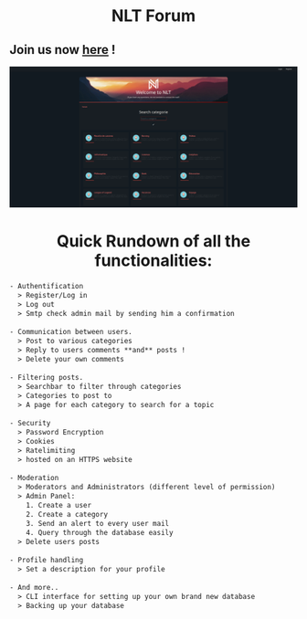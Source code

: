 <h1 align="center">NLT Forum</h1>

 ## Join us now **[here](https://github.com/Luxchar?tab=repositories)** !
 
![Image](./For_readme/Home_page.PNG)

<h1 align="center">Quick Rundown of all the functionalities:</h1>

    - Authentification
      > Register/Log in
      > Log out
      > Smtp check admin mail by sending him a confirmation

    - Communication between users.
      > Post to various categories
      > Reply to users comments **and** posts !
      > Delete your own comments
      
    - Filtering posts.
      > Searchbar to filter through categories
      > Categories to post to
      > A page for each category to search for a topic
      
    - Security
      > Password Encryption
      > Cookies
      > Ratelimiting
      > hosted on an HTTPS website 
      
    - Moderation
      > Moderators and Administrators (different level of permission)
      > Admin Panel:
        1. Create a user
        2. Create a category
        3. Send an alert to every user mail
        4. Query through the database easily
      > Delete users posts
        
    - Profile handling
      > Set a description for your profile
      
    - And more..
      > CLI interface for setting up your own brand new database
      > Backing up your database
